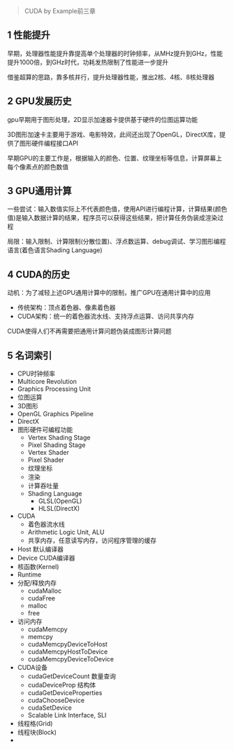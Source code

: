 > CUDA by Example前三章
## 1 性能提升
早期，处理器性能提升靠提高单个处理器的时钟频率，从MHz提升到GHz，性能提升1000倍，到GHz时代，功耗发热限制了性能进一步提升

借鉴超算的思路，靠多核并行，提升处理器性能，推出2核、4核、8核处理器

## 2 GPU发展历史
gpu早期用于图形处理，2D显示加速器卡提供基于硬件的位图运算功能

3D图形加速卡主要用于游戏、电影特效，此间还出现了OpenGL，DirectX库，提供了图形硬件编程接口API

早期GPU的主要工作是，根据输入的颜色、位置、纹理坐标等信息，计算屏幕上每个像素点的颜色数值

## 3 GPU通用计算
一些尝试：输入数值实际上不代表颜色值，使用API进行编程计算，计算结果(颜色值)是输入数据计算的结果，程序员可以获得这些结果，把计算任务伪装成渲染过程

局限：输入限制、计算限制(分散位置)、浮点数运算、debug调试、学习图形编程语言(着色语言Shading Language)

## 4 CUDA的历史
动机：为了减轻上述GPU通用计算中的限制，推广GPU在通用计算中的应用

- 传统架构：顶点着色器、像素着色器
- CUDA架构：统一的着色器流水线、支持浮点运算、访问共享内存

CUDA使得人们不再需要把通用计算问题伪装成图形计算问题

## 5 名词索引
- CPU时钟频率
- Multicore Revolution
- Graphics Processing Unit
- 位图运算
- 3D图形
- OpenGL Graphics Pipeline
- DirectX
- 图形硬件可编程功能
	- Vertex Shading Stage
	- Pixel Shading Stage
	- Vertex Shader
	- Pixel Shader
	- 纹理坐标
	- 渲染
	- 计算吞吐量
	- Shading Language
		- GLSL(OpenGL)
		- HLSL(DirectX)
- CUDA
	- 着色器流水线
	- Arithmetic Logic Unit, ALU
	- 共享内存，任意读写内存，访问程序管理的缓存
- Host 默认编译器
- Device CUDA编译器
- 核函数(Kernel)
- Runtime
- 分配/释放内存
	- cudaMalloc
	- cudaFree
	- malloc
	- free
- 访问内存
	- cudaMemcpy
	- memcpy
	- cudaMemcpyDeviceToHost
	- cudaMemcpyHostToDevice
	- cudaMemcpyDeviceToDevice
- CUDA设备
	- cudaGetDeviceCount 数量查询
	- cudaDeviceProp 结构体
	- cudaGetDeviceProperties
	- cudaChooseDevice
	- cudaSetDevice
	- Scalable Link Interface, SLI
- 线程格(Grid)
- 线程块(Block)
- 